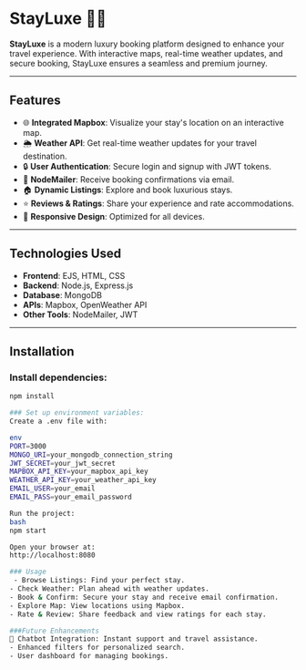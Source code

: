 # StayLuxe 🏨✨  

**StayLuxe** is a modern luxury booking platform designed to enhance your travel experience. With interactive maps, real-time weather updates, and secure booking, StayLuxe ensures a seamless and premium journey.  

---

## Features  

- 🌐 **Integrated Mapbox**: Visualize your stay's location on an interactive map.  
- 🌦️ **Weather API**: Get real-time weather updates for your travel destination.  
- 🔒 **User Authentication**: Secure login and signup with JWT tokens.  
- 📧 **NodeMailer**: Receive booking confirmations via email.  
- 🏠 **Dynamic Listings**: Explore and book luxurious stays.  
- ⭐ **Reviews & Ratings**: Share your experience and rate accommodations.  
- 📱 **Responsive Design**: Optimized for all devices.  

---

## Technologies Used  

- **Frontend**: EJS, HTML, CSS  
- **Backend**: Node.js, Express.js  
- **Database**: MongoDB  
- **APIs**: Mapbox, OpenWeather API  
- **Other Tools**: NodeMailer, JWT  

---

## Installation  

### Install dependencies:  
```bash  
npm install  

### Set up environment variables:
Create a .env file with:

env
PORT=3000  
MONGO_URI=your_mongodb_connection_string  
JWT_SECRET=your_jwt_secret  
MAPBOX_API_KEY=your_mapbox_api_key  
WEATHER_API_KEY=your_weather_api_key  
EMAIL_USER=your_email  
EMAIL_PASS=your_email_password

Run the project:
bash
npm start

Open your browser at:
http://localhost:8080

### Usage
 - Browse Listings: Find your perfect stay.
- Check Weather: Plan ahead with weather updates.
- Book & Confirm: Secure your stay and receive email confirmation.
- Explore Map: View locations using Mapbox.
- Rate & Review: Share feedback and view ratings for each stay.

###Future Enhancements
💬 Chatbot Integration: Instant support and travel assistance.
- Enhanced filters for personalized search.
- User dashboard for managing bookings.
